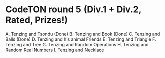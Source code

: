 # CodeTON round 5 (Div.1 + Div.2, Rated, Prizes!)

A. Tenzing and Tsondu (Done)
B. Tenzing and Book (Done)
C. Tenzing and Balls (Done)
D. Tenzing and his animal Friends
E. Tenzing and Triangle
F. Tenzing and Tree
G. Tenzing and Random Operations
H. Tenzing and Random Real Numbers
I. Tenzing and Necklace

